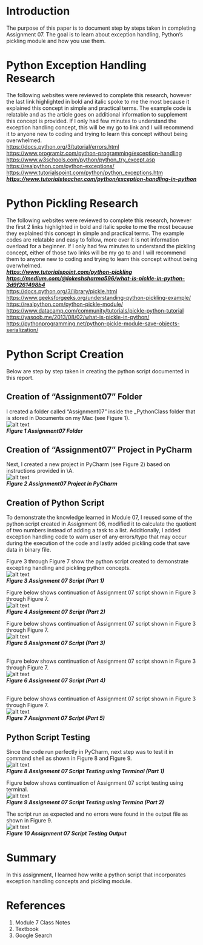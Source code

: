# Introduction   
The purpose of this paper is to document step by steps taken in completing Assignment 07. The goal is to learn about exception handling, Python’s pickling module and how you use them.



# Python Exception Handling Research
The following websites were reviewed to complete this research, however the last link highlighted in bold and italic spoke to me the most because it explained this concept in simple and practical terms. The example code is relatable and as the article goes on additional information to supplement this concept is provided. If I only had few minutes to understand the exception handling concept, this will be my go to link and I will recommend it to anyone new to coding and trying to learn this concept without being overwhelmed.   
https://docs.python.org/3/tutorial/errors.html   
https://www.programiz.com/python-programming/exception-handling   
https://www.w3schools.com/python/python_try_except.asp   
https://realpython.com/python-exceptions/   
https://www.tutorialspoint.com/python/python_exceptions.htm   
***https://www.tutorialsteacher.com/python/exception-handling-in-python***   



# Python Pickling Research
The following websites were reviewed to complete this research, however the first 2 links highlighted in bold and italic spoke to me the most because they explained this concept in simple and practical terms. The example codes are relatable and easy to follow, more over it is not information overload for a beginner. If I only had few minutes to understand the pickling concept, either of those two links will be my go to and I will recommend them to anyone new to coding and trying to learn this concept without being overwhelmed.   
***https://www.tutorialspoint.com/python-pickling***   
***https://medium.com/@lokeshsharma596/what-is-pickle-in-python-3d9f261498b4***   
https://docs.python.org/3/library/pickle.html   
https://www.geeksforgeeks.org/understanding-python-pickling-example/   
https://realpython.com/python-pickle-module/   
https://www.datacamp.com/community/tutorials/pickle-python-tutorial   
https://yasoob.me/2013/08/02/what-is-pickle-in-python/   
https://pythonprogramming.net/python-pickle-module-save-objects-serialization/   



# Python Script Creation
Below are step by step taken in creating the python script documented in this report.

## Creation of “Assignment07” Folder
I created a folder  called “Assignment07” inside the _PythonClass folder that is stored in Documents on my Mac (see Figure 1).   
![alt text](https://github.com/uwmak2021/IntroToProg-Python-Mod07/blob/main/docs/1.png "tooltip text")   
***Figure 1 Assignment07 Folder***


## Creation of “Assignment07” Project in PyCharm
Next, I created a new project in PyCharm (see Figure 2) based on instructions provided in \A\.   
![alt text](https://github.com/uwmak2021/IntroToProg-Python-Mod07/blob/main/docs/2.png "tooltip text")   
***Figure 2 Assignment07 Project in PyCharm***


## Creation of Python Script
To demonstrate the knowledge learned in Module 07, I reused some of the python script created in Assignment 06, modified it to calculate the quotient of two numbers instead of adding a task to a list. Additionally, I added exception handling code to warn user of any errors/typo that may occur during the execution of the code and lastly added pickling code that save data in binary file.

Figure 3 through Figure 7 show the python script created to demonstrate excepting handling and pickling python concepts.   
![alt text](https://github.com/uwmak2021/IntroToProg-Python-Mod07/blob/main/docs/3.png "tooltip text")   
***Figure 3 Assignment 07 Script (Part 1)***
 

Figure below shows continuation of Assignment 07 script shown in Figure 3 through Figure 7.   
![alt text](https://github.com/uwmak2021/IntroToProg-Python-Mod07/blob/main/docs/4.png "tooltip text")   
***Figure 4 Assignment 07 Script (Part 2)***
 

Figure below shows continuation of Assignment 07 script shown in Figure 3 through Figure 7.   
![alt text](https://github.com/uwmak2021/IntroToProg-Python-Mod07/blob/main/docs/5.png "tooltip text")   
***Figure 5 Assignment 07 Script (Part 3)***   
 

Figure below shows continuation of Assignment 07 script shown in Figure 3 through Figure 7.   
![alt text](https://github.com/uwmak2021/IntroToProg-Python-Mod07/blob/main/docs/6.png "tooltip text")   
***Figure 6 Assignment 07 Script (Part 4)***   
 

Figure below shows continuation of Assignment 07 script shown in Figure 3 through Figure 7.   
![alt text](https://github.com/uwmak2021/IntroToProg-Python-Mod07/blob/main/docs/7.png "tooltip text")   
***Figure 7 Assignment 07 Script (Part 5)***   


## Python Script Testing
Since the code run perfectly in PyCharm, next step was to test it in command shell as shown in Figure 8 and Figure 9.    
![alt text](https://github.com/uwmak2021/IntroToProg-Python-Mod07/blob/main/docs/8.png "tooltip text")   
***Figure 8 Assignment 07 Script Testing using Terminal (Part 1)***

Figure below shows continuation of Assignment 07 script testing using terminal.   
![alt text](https://github.com/uwmak2021/IntroToProg-Python-Mod07/blob/main/docs/9.png "tooltip text")   
***Figure 9 Assignment 07 Script Testing using Termina (Part 2)***

The script run as expected and no errors were found in the output file as shown in Figure 9.    
![alt text](https://github.com/uwmak2021/IntroToProg-Python-Mod07/blob/main/docs/10.png "tooltip text")   
***Figure 10 Assignment 07 Script Testing Output***   


# Summary
In this assignment, I learned how write a python script that incorporates exception handling concepts and pickling module.


# References
1. Module 7 Class Notes   
2. Textbook   
3. Google Search
